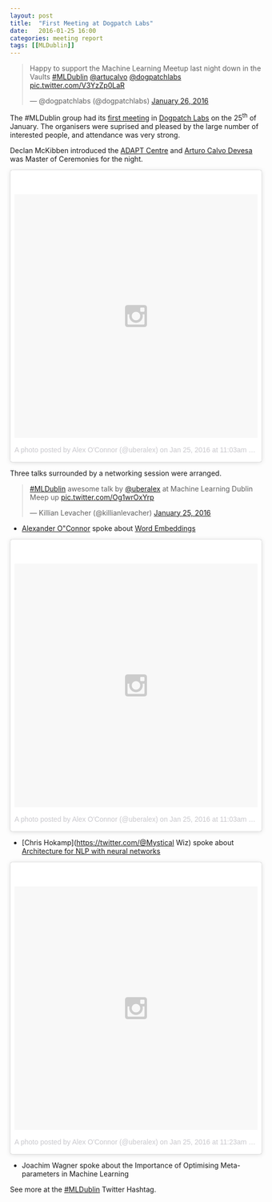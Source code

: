 ```yaml
---
layout: post
title:  "First Meeting at Dogpatch Labs"
date:   2016-01-25 16:00
categories: meeting report
tags: [[MLDublin]]
---
```

<blockquote class="twitter-tweet" lang="en"><p lang="en" dir="ltr">Happy to support the Machine Learning Meetup last night down in the Vaults <a href="https://twitter.com/hashtag/MLDublin?src=hash">#MLDublin</a> <a href="https://twitter.com/artucalvo">@artucalvo</a> <a href="https://twitter.com/dogpatchlabs">@dogpatchlabs</a> <a href="https://t.co/V3YzZp0LaR">pic.twitter.com/V3YzZp0LaR</a></p>&mdash; @dogpatchlabs (@dogpatchlabs) <a href="https://twitter.com/dogpatchlabs/status/692008688794607617">January 26, 2016</a></blockquote>
<script async src="//platform.twitter.com/widgets.js" charset="utf-8"></script>

The #MLDublin group had its [first meeting](http://www.meetup.com/Machine-Learning-Dublin/events/227271730/) in [Dogpatch Labs]() on the 25<sup>th</sup> of January. The organisers were suprised and pleased by the large number of interested people, and attendance was very strong.

Declan McKibben introduced the [ADAPT Centre](http://www.adaptcentre.ie) and
[Arturo Calvo Devesa](http://blog.arturocalvo.com) was Master of Ceremonies for
the night.
<blockquote class="instagram-media" data-instgrm-version="6" style=" background:#FFF; border:0; border-radius:3px; box-shadow:0 0 1px 0 rgba(0,0,0,0.5),0 1px 10px 0 rgba(0,0,0,0.15); margin: 1px; max-width:658px; padding:0; width:99.375%; width:-webkit-calc(100% - 2px); width:calc(100% - 2px);"><div style="padding:8px;"> <div style=" background:#F8F8F8; line-height:0; margin-top:40px; padding:50.0% 0; text-align:center; width:100%;"> <div style=" background:url(data:image/png;base64,iVBORw0KGgoAAAANSUhEUgAAACwAAAAsCAMAAAApWqozAAAAGFBMVEUiIiI9PT0eHh4gIB4hIBkcHBwcHBwcHBydr+JQAAAACHRSTlMABA4YHyQsM5jtaMwAAADfSURBVDjL7ZVBEgMhCAQBAf//42xcNbpAqakcM0ftUmFAAIBE81IqBJdS3lS6zs3bIpB9WED3YYXFPmHRfT8sgyrCP1x8uEUxLMzNWElFOYCV6mHWWwMzdPEKHlhLw7NWJqkHc4uIZphavDzA2JPzUDsBZziNae2S6owH8xPmX8G7zzgKEOPUoYHvGz1TBCxMkd3kwNVbU0gKHkx+iZILf77IofhrY1nYFnB/lQPb79drWOyJVa/DAvg9B/rLB4cC+Nqgdz/TvBbBnr6GBReqn/nRmDgaQEej7WhonozjF+Y2I/fZou/qAAAAAElFTkSuQmCC); display:block; height:44px; margin:0 auto -44px; position:relative; top:-22px; width:44px;"></div></div><p style=" color:#c9c8cd; font-family:Arial,sans-serif; font-size:14px; line-height:17px; margin-bottom:0; margin-top:8px; overflow:hidden; padding:8px 0 7px; text-align:center; text-overflow:ellipsis; white-space:nowrap;"><a href="https://www.instagram.com/p/BA-RnxlFwsm/" style=" color:#c9c8cd; font-family:Arial,sans-serif; font-size:14px; font-style:normal; font-weight:normal; line-height:17px; text-decoration:none;" target="_blank">A photo posted by Alex O&#39;Connor (@uberalex)</a> on <time style=" font-family:Arial,sans-serif; font-size:14px; line-height:17px;" datetime="2016-01-25T19:03:08+00:00">Jan 25, 2016 at 11:03am PST</time></p></div></blockquote>
<script async defer src="//platform.instagram.com/en_US/embeds.js"></script>

Three talks surrounded by a networking session were arranged.

<blockquote class="twitter-tweet" lang="en"><p lang="en" dir="ltr"><a href="https://twitter.com/hashtag/MLDublin?src=hash">#MLDublin</a> awesome talk by <a href="https://twitter.com/uberalex">@uberalex</a> at Machine Learning Dublin Meep up <a href="https://t.co/Og1wrOxYrp">pic.twitter.com/Og1wrOxYrp</a></p>&mdash; Killian Levacher (@killianlevacher) <a href="https://twitter.com/killianlevacher/status/691692807359176704">January 25, 2016</a></blockquote>
<script async src="//platform.twitter.com/widgets.js" charset="utf-8"></script>

* [Alexander O&quot;Connor](https://www.oconnoat.com) spoke about [Word
  Embeddings](http://oconnoat.github.io/wordembeddings/#/title)

<blockquote class="instagram-media" data-instgrm-version="6" style=" background:#FFF; border:0; border-radius:3px; box-shadow:0 0 1px 0 rgba(0,0,0,0.5),0 1px 10px 0 rgba(0,0,0,0.15); margin: 1px; max-width:658px; padding:0; width:99.375%; width:-webkit-calc(100% - 2px); width:calc(100% - 2px);"><div style="padding:8px;"> <div style=" background:#F8F8F8; line-height:0; margin-top:40px; padding:50.0% 0; text-align:center; width:100%;"> <div style=" background:url(data:image/png;base64,iVBORw0KGgoAAAANSUhEUgAAACwAAAAsCAMAAAApWqozAAAAGFBMVEUiIiI9PT0eHh4gIB4hIBkcHBwcHBwcHBydr+JQAAAACHRSTlMABA4YHyQsM5jtaMwAAADfSURBVDjL7ZVBEgMhCAQBAf//42xcNbpAqakcM0ftUmFAAIBE81IqBJdS3lS6zs3bIpB9WED3YYXFPmHRfT8sgyrCP1x8uEUxLMzNWElFOYCV6mHWWwMzdPEKHlhLw7NWJqkHc4uIZphavDzA2JPzUDsBZziNae2S6owH8xPmX8G7zzgKEOPUoYHvGz1TBCxMkd3kwNVbU0gKHkx+iZILf77IofhrY1nYFnB/lQPb79drWOyJVa/DAvg9B/rLB4cC+Nqgdz/TvBbBnr6GBReqn/nRmDgaQEej7WhonozjF+Y2I/fZou/qAAAAAElFTkSuQmCC); display:block; height:44px; margin:0 auto -44px; position:relative; top:-22px; width:44px;"></div></div><p style=" color:#c9c8cd; font-family:Arial,sans-serif; font-size:14px; line-height:17px; margin-bottom:0; margin-top:8px; overflow:hidden; padding:8px 0 7px; text-align:center; text-overflow:ellipsis; white-space:nowrap;"><a href="https://www.instagram.com/p/BA-Rn5ulwso/" style=" color:#c9c8cd; font-family:Arial,sans-serif; font-size:14px; font-style:normal; font-weight:normal; line-height:17px; text-decoration:none;" target="_blank">A photo posted by Alex O&#39;Connor (@uberalex)</a> on <time style=" font-family:Arial,sans-serif; font-size:14px; line-height:17px;" datetime="2016-01-25T19:03:09+00:00">Jan 25, 2016 at 11:03am PST</time></p></div></blockquote>
<script async defer src="//platform.instagram.com/en_US/embeds.js"></script>

* [Chris Hokamp](https://twitter.com/@Mystical Wiz) spoke about [Architecture for NLP with neural networks](http://files.meetup.com/19190729/Chris_Hokamp_Dublin_Machine_Learning_25_1_16.pdf)

<blockquote class="instagram-media" data-instgrm-version="6" style=" background:#FFF; border:0; border-radius:3px; box-shadow:0 0 1px 0 rgba(0,0,0,0.5),0 1px 10px 0 rgba(0,0,0,0.15); margin: 1px; max-width:658px; padding:0; width:99.375%; width:-webkit-calc(100% - 2px); width:calc(100% - 2px);"><div style="padding:8px;"> <div style=" background:#F8F8F8; line-height:0; margin-top:40px; padding:50.0% 0; text-align:center; width:100%;"> <div style=" background:url(data:image/png;base64,iVBORw0KGgoAAAANSUhEUgAAACwAAAAsCAMAAAApWqozAAAAGFBMVEUiIiI9PT0eHh4gIB4hIBkcHBwcHBwcHBydr+JQAAAACHRSTlMABA4YHyQsM5jtaMwAAADfSURBVDjL7ZVBEgMhCAQBAf//42xcNbpAqakcM0ftUmFAAIBE81IqBJdS3lS6zs3bIpB9WED3YYXFPmHRfT8sgyrCP1x8uEUxLMzNWElFOYCV6mHWWwMzdPEKHlhLw7NWJqkHc4uIZphavDzA2JPzUDsBZziNae2S6owH8xPmX8G7zzgKEOPUoYHvGz1TBCxMkd3kwNVbU0gKHkx+iZILf77IofhrY1nYFnB/lQPb79drWOyJVa/DAvg9B/rLB4cC+Nqgdz/TvBbBnr6GBReqn/nRmDgaQEej7WhonozjF+Y2I/fZou/qAAAAAElFTkSuQmCC); display:block; height:44px; margin:0 auto -44px; position:relative; top:-22px; width:44px;"></div></div><p style=" color:#c9c8cd; font-family:Arial,sans-serif; font-size:14px; line-height:17px; margin-bottom:0; margin-top:8px; overflow:hidden; padding:8px 0 7px; text-align:center; text-overflow:ellipsis; white-space:nowrap;"><a href="https://www.instagram.com/p/BA-T5iFFwho/" style=" color:#c9c8cd; font-family:Arial,sans-serif; font-size:14px; font-style:normal; font-weight:normal; line-height:17px; text-decoration:none;" target="_blank">A photo posted by Alex O&#39;Connor (@uberalex)</a> on <time style=" font-family:Arial,sans-serif; font-size:14px; line-height:17px;" datetime="2016-01-25T19:23:02+00:00">Jan 25, 2016 at 11:23am PST</time></p></div></blockquote>
<script async defer src="//platform.instagram.com/en_US/embeds.js"></script>

* Joachim Wagner spoke about the Importance of Optimising Meta-parameters in Machine Learning

See more at the [#MLDublin](https://twitter.com/search?q=%23MLDublin) Twitter
Hashtag.

